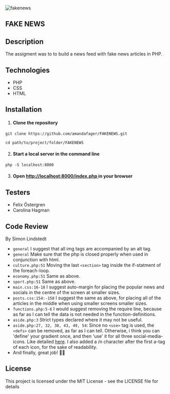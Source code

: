 ![fakenews](https://user-images.githubusercontent.com/70512941/119840327-316e8380-bf05-11eb-9ddd-6a72db93a0d9.png)

## FAKE NEWS

## Description

The assigment was to to build a news feed with fake news articles in PHP.

## Technologies

-   PHP
-   CSS
-   HTML

## Installation

1. #### Clone the repository

```
git clone https://github.com/amandafager/FAKENEWS.git
```

```
cd path/to/project/folder/FAKENEWS
```

2. #### Start a local server in the command line

```
php -S localhost:8000
```

3. #### Open [http://localhost:8000/index.php ](http://localhost:8000/index.php) in your browser

## Testers

-   Felix Östergren
-   Carolina Hagman

## Code Review

By Simon Lindstedt

-   `general` I suggest that all img tags are accompanied by an alt tag.
-   `general` Make sure that the php is closed properly when used in conjunction with html.
-   `culture.php:51` Moving the last `<section>` tag inside the if-statment of the foreach-loop.
-   `economy.php:51` Same as above.
-   `sport.php:51` Same as above.
-   `main.css:16-18` I suggest auto-margin for placing the popular news and socials in the centre of the screen at smaller sizes.
-   `posts.css:154:-158` I suggest the same as above, for placing all of the articles in the middle when using smaller screens smaller sizes.
-   `functions.php:5-6` I would suggest removing the require line, because as far as I can tell the data is not needed in the function-definitions.
-   `aside.php:3` Strict types declared where it may not be useful.
-   `aside.php:27, 32, 38, 43, 49, 54`: Since no `<use>` tag is used, the `<defs>` can be removed, as far as I can tell. Otherwise, i think you can 'define' your gradient once, and then 'use' it for all three social-media-icons. Like detailed [here](https://developer.mozilla.org/en-US/docs/Web/SVG/Element/defs). I also added a /n character after the first a-tag of each icon, for the sake of readability.
-   And finally, great job! ✊🏻

## License

This project is licensed under the MIT License - see the LICENSE file for details
